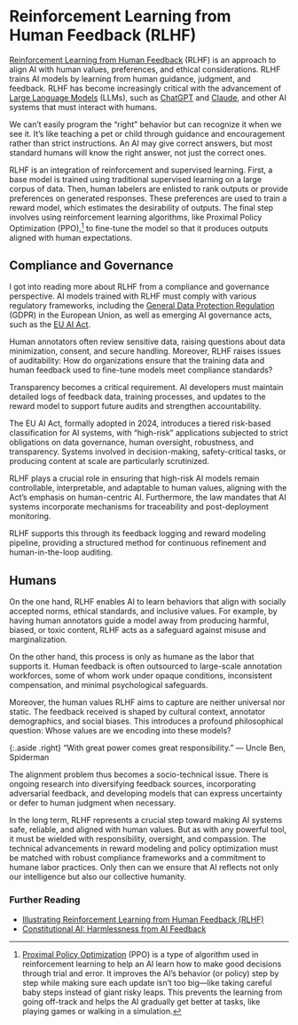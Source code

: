 # Reinforcement Learning from Human Feedback (RLHF)

[Reinforcement Learning from Human Feedback](https://en.wikipedia.org/wiki/Reinforcement_learning_from_human_feedback) (RLHF) is an approach to align AI with human values, preferences, and ethical considerations. RLHF trains AI models by learning from human guidance, judgment, and feedback. RLHF has become increasingly critical with the advancement of [Large Language Models](https://en.wikipedia.org/wiki/Large_language_model) (LLMs), such as [ChatGPT](https://chatgpt.com) and [Claude](https://claude.ai/), and other AI systems that must interact with humans.

We can’t easily program the “right” behavior but can recognize it when we see it. It’s like teaching a pet or child through guidance and encouragement rather than strict instructions. An AI may give correct answers, but most standard humans will know the right answer, not just the correct ones.

RLHF is an integration of reinforcement and supervised learning. First, a base model is trained using traditional supervised learning on a large corpus of data. Then, human labelers are enlisted to rank outputs or provide preferences on generated responses. These preferences are used to train a reward model, which estimates the desirability of outputs. The final step involves using reinforcement learning algorithms, like Proximal Policy Optimization (PPO),[^PPO] to fine-tune the model so that it produces outputs aligned with human expectations.

## Compliance and Governance

I got into reading more about RLHF from a compliance and governance perspective. AI models trained with RLHF must comply with various regulatory frameworks, including the [General Data Protection Regulation](https://en.wikipedia.org/wiki/General_Data_Protection_Regulation) (GDPR) in the European Union, as well as emerging AI governance acts, such as the [EU AI Act](https://en.wikipedia.org/wiki/Artificial_Intelligence_Act).

Human annotators often review sensitive data, raising questions about data minimization, consent, and secure handling. Moreover, RLHF raises issues of auditability: How do organizations ensure that the training data and human feedback used to fine-tune models meet compliance standards?

Transparency becomes a critical requirement. AI developers must maintain detailed logs of feedback data, training processes, and updates to the reward model to support future audits and strengthen accountability.

The EU AI Act, formally adopted in 2024, introduces a tiered risk-based classification for AI systems, with “high-risk” applications subjected to strict obligations on data governance, human oversight, robustness, and transparency. Systems involved in decision-making, safety-critical tasks, or producing content at scale are particularly scrutinized.

RLHF plays a crucial role in ensuring that high-risk AI models remain controllable, interpretable, and adaptable to human values, aligning with the Act’s emphasis on human-centric AI. Furthermore, the law mandates that AI systems incorporate mechanisms for traceability and post-deployment monitoring.

RLHF supports this through its feedback logging and reward modeling pipeline, providing a structured method for continuous refinement and human-in-the-loop auditing.

## Humans

On the one hand, RLHF enables AI to learn behaviors that align with socially accepted norms, ethical standards, and inclusive values. For example, by having human annotators guide a model away from producing harmful, biased, or toxic content, RLHF acts as a safeguard against misuse and marginalization.

On the other hand, this process is only as humane as the labor that supports it. Human feedback is often outsourced to large-scale annotation workforces, some of whom work under opaque conditions, inconsistent compensation, and minimal psychological safeguards.

Moreover, the human values RLHF aims to capture are neither universal nor static. The feedback received is shaped by cultural context, annotator demographics, and social biases. This introduces a profound philosophical question: Whose values are we encoding into these models?

{:.aside .right}
“With great power comes great responsibility.” — Uncle Ben, Spiderman

The alignment problem thus becomes a socio-technical issue. There is ongoing research into diversifying feedback sources, incorporating adversarial feedback, and developing models that can express uncertainty or defer to human judgment when necessary.

In the long term, RLHF represents a crucial step toward making AI systems safe, reliable, and aligned with human values. But as with any powerful tool, it must be wielded with responsibility, oversight, and compassion. The technical advancements in reward modeling and policy optimization must be matched with robust compliance frameworks and a commitment to humane labor practices. Only then can we ensure that AI reflects not only our intelligence but also our collective humanity.

### Further Reading

- [Illustrating Reinforcement Learning from Human Feedback (RLHF)](https://huggingface.co/blog/rlhf)
- [Constitutional AI: Harmlessness from AI Feedback](https://www.anthropic.com/research/constitutional-ai-harmlessness-from-ai-feedback)

[^PPO]: [Proximal Policy Optimization](https://en.wikipedia.org/wiki/Proximal_policy_optimization) (PPO) is a type of algorithm used in reinforcement learning to help an AI learn how to make good decisions through trial and error. It improves the AI’s behavior (or policy) step by step while making sure each update isn’t too big—like taking careful baby steps instead of giant risky leaps. This prevents the learning from going off-track and helps the AI gradually get better at tasks, like playing games or walking in a simulation.